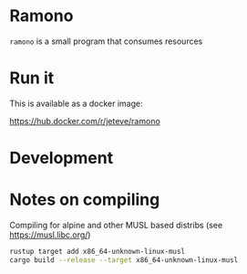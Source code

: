 # Ramono

```ramono``` is a small program that consumes resources

# Run it

This is available as a docker image:

https://hub.docker.com/r/jeteve/ramono


# Development

# Notes on compiling

Compiling for alpine and other MUSL based distribs (see https://musl.libc.org/)

```sh
rustup target add x86_64-unknown-linux-musl
cargo build --release --target x86_64-unknown-linux-musl
```
